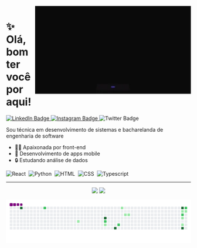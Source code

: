 <img src = "giphy.webp" width = "425px" align = "right">

# ✨ Olá, bom ter você por aqui!
<div id="badges">
  <a href = "https://www.linkedin.com/in/anacarolinaneias/">
    <img src="https://img.shields.io/badge/LinkedIn-0077B5?style=for-the-badge&logo=linkedin&logoColor=white" alt="LinkedIn Badge"/>
  </a>
  <a href = "https://www.instagram.com/carol_neias/">
    <img src="https://img.shields.io/badge/Instagram-E4405F?style=for-the-badge&logo=instagram&logoColor=white" alt="Instagram Badge"/>
  </a>
  <a>
    <img src="https://img.shields.io/badge/Gmail-D14836?style=for-the-badge&logo=gmail&logoColor=white" alt="Twitter Badge"/>
  </a>
</div>

Sou técnica em desenvolvimento de sistemas e bacharelanda de engenharia de software

- 👩‍💻 Apaixonada por front-end
- 📱 Desenvolvimento de apps mobile 
- 🔒 Estudando análise de dados

<div>
  <img src="https://img.shields.io/badge/React-20232A?style=for-the-badge&logo=react&logoColor=61DAFB" title="React" alt="React"/>&nbsp;
  <img src="https://img.shields.io/badge/python-3670A0?style=for-the-badge&logo=python&logoColor=ffdd54" title="Python" alt="Python"/>&nbsp;
  <img src="https://img.shields.io/badge/HTML5-E34F26?style=for-the-badge&logo=html5&logoColor=white" title="HTML5" alt="HTML"/>&nbsp;
  <img src="https://img.shields.io/badge/CSS3-1572B6?style=for-the-badge&logo=css3&logoColor=white" title="CSS" alt="CSS"/>&nbsp;
  <img src="https://img.shields.io/badge/TypeScript-007ACC?style=for-the-badge&logo=typescript&logoColor=white" title="Typescript" alt="Typescript"/>&nbsp;
</div>

---
<div align = "center">
<img height = "200em" src="https://github-readme-stats.vercel.app/api/top-langs/?username=risoflorais&show_icons=true&theme=bear&count_private=true"/>
<img height = "200em" src="https://github-readme-stats.vercel.app/api?username=risoflorais&show_icons=true&show_icons=true&theme=bear&count_private=true" />
</div>

![snake gif](https://github.com/carosla/carosla/blob/output/github-contribution-grid-snake.gif)
